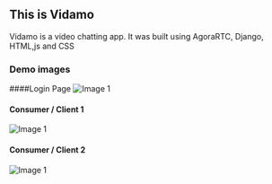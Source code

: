 ## This is Vidamo
Vidamo is a video chatting app. It was built using AgoraRTC, Django, HTML,js and CSS

### Demo images
####Login Page
![Image 1](https://github.com/Tim1119/vidamo-django-video-chat-app/blob/main/pictures/1.JPG?raw=true "Login Page")

#### Consumer / Client 1
![Image 1](https://github.com/Tim1119/vidamo-django-video-chat-app/blob/main/pictures/app%20image.JPG?raw=true "Consumer 1")

#### Consumer / Client 2
![Image 1](https://github.com/Tim1119/vidamo-django-video-chat-app/blob/main/pictures/client.JPG?raw=true "Consumer 2")
